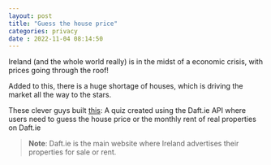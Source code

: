 ```yaml
---
layout: post
title: "Guess the house price" 
categories: privacy
date : 2022-11-04 08:14:50
---
```


Ireland (and the whole world really) is in the midst of a economic crisis, with prices going through the roof! 

Added to this, there is a huge shortage of houses, which is driving the market all the way to the stars.

These clever guys built [this](https://simondarcyonline.com/daft/guess-the-house-price/): A quiz created using the Daft.ie API where users need to guess the house price or the monthly rent of real properties on Daft.ie

> **Note**: Daft.ie is the main website where Ireland advertises their properties for sale or rent.
